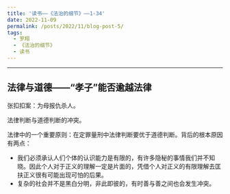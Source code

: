 ```yaml
---
title: '读书——《法治的细节》——1-34'
date: 2022-11-09
permalink: /posts/2022/11/blog-post-5/
tags:
  - 罗翔
  - 《法治的细节》
  - 读书
---
```


--------

## 法律与道德——“孝子”能否逾越法律

张扣扣案：为母报仇杀人。

法律判断与道德判断的冲突。

法律中的一个重要原则：在定罪量刑中法律判断要优于道德判断。背后的根本原因有两点：

- 我们必须承认人们个体的认识能力是有限的，有许多隐秘的事情我们并不知晓。因此个人对于正义的理解一定是片面的，凭借个人对正义的有限理解去匡扶正义很有可能出现可怕的后果。
- 复杂的社会并不是黑白分明，非此即彼的，有时善与善之间也会发生冲突。
